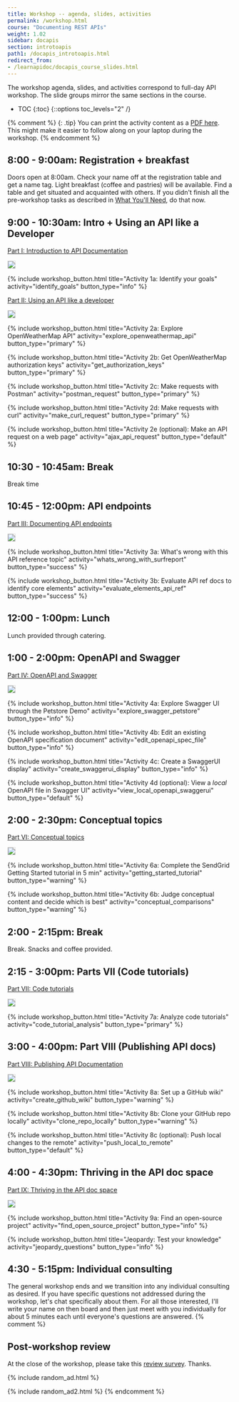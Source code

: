 ```yaml
---
title: Workshop -- agenda, slides, activities
permalink: /workshop.html
course: "Documenting REST APIs"
weight: 1.02
sidebar: docapis
section: introtoapis
path1: /docapis_introtoapis.html
redirect_from:
- /learnapidoc/docapis_course_slides.html
---
```


The workshop agenda, slides, and activities correspond to full-day API workshop. The slide groups mirror the same sections in the course.

* TOC
{:toc}
{::options toc_levels="2" /}

{% comment %}
{: .tip}
You can print the activity content as a [PDF here](https://idratherbewritingmedia.com/print/api_workshop_activities.pdf). This might make it easier to follow along on your laptop during the workshop.
{% endcomment %}

## 8:00 - 9:00am: Registration + breakfast

Doors open at 8:00am. Check your name off at the registration table and get a name tag. Light breakfast (coffee and pastries) will be available. Find a table and get situated and acquainted with others. If you didn't finish all the pre-workshop tasks as described in [What You'll Need](index.html#what-youll-need), do that now.

## 9:00 - 10:30am: Intro + Using an API like a Developer

[Part I: Introduction to API Documentation](docapis_introtoapis.html)

<a href="/learnapidoc/slides/intro_api_documentation.html" class="noCrossRef"><img class="slideThumb" src="https://idratherbewritingmedia.com/images/api/introapidoctitleslide.png" style="max-width: 300px; border: 1px solid #dedede;"></a>

{% include workshop_button.html title="Activity 1a: Identify your goals" activity="identify_goals" button_type="info" %}

[Part II: Using an API like a developer](likeadeveloper.html)

<a href="/learnapidoc/slides/using_api_like_developer.html" class="noCrossRef"><img class="slideThumb" src="https://idratherbewritingmedia.com/images/api/using-api-developer-titleslide.png" style="max-width: 300px; border: 1px solid #dedede;"></a>

{% include workshop_button.html title="Activity 2a: Explore OpenWeatherMap API" activity="explore_openweathermap_api" button_type="primary" %}

{% include workshop_button.html title="Activity 2b: Get OpenWeatherMap authorization keys" activity="get_authorization_keys" button_type="primary" %}

{% include workshop_button.html title="Activity 2c: Make requests with Postman" activity="postman_request" button_type="primary" %}

{% include workshop_button.html title="Activity 2d: Make requests with curl" activity="make_curl_request" button_type="primary" %}

{% include workshop_button.html title="Activity 2e (optional): Make an API request on a web page" activity="ajax_api_request" button_type="default" %}

## 10:30 - 10:45am: Break

Break time

## 10:45 - 12:00pm: API endpoints

[Part III: Documenting API endpoints](docendpoints.html)

<a href="/learnapidoc/slides/documenting_api_endpoints.html" class="noCrossRef"><img class="slideThumb" src="https://idratherbewritingmedia.com/images/api/documenting-endpoints-titleslide.png" style="max-width: 300px; border: 1px solid #dedede;"></a>

{% include workshop_button.html title="Activity 3a: What's wrong with this API reference topic" activity="whats_wrong_with_surfreport" button_type="success" %}

{% include workshop_button.html title="Activity 3b: Evaluate API ref docs to identify core elements" activity="evaluate_elements_api_ref" button_type="success" %}

## 12:00 - 1:00pm: Lunch

Lunch provided through catering.

## 1:00 - 2:00pm: OpenAPI and Swagger

[Part IV: OpenAPI and Swagger](restapispecifications.html)

<a href="/learnapidoc/slides/openapi_and_swagger.html" class="noCrossRef"><img class="slideThumb" src="https://idratherbewritingmedia.com/images/api/openapiswaggertitleslide.png" style="max-width: 300px; border: 1px solid #dedede;"></a>

{% include workshop_button.html title="Activity 4a: Explore Swagger UI through the Petstore Demo" activity="explore_swagger_petstore" button_type="info" %}

{% include workshop_button.html title="Activity 4b: Edit an existing OpenAPI specification document" activity="edit_openapi_spec_file" button_type="info" %}

{% include workshop_button.html title="Activity 4c: Create a SwaggerUI display" activity="create_swaggerui_display" button_type="info" %}

{% include workshop_button.html title="Activity 4d (optional): View a *local* OpenAPI file in Swagger UI" activity="view_local_openapi_swaggerui" button_type="default" %}

## 2:00 - 2:30pm: Conceptual topics

[Part VI: Conceptual topics](docconceptual.html)

<a href="/learnapidoc/slides/conceptual_content_api_docs.html" class="noCrossRef"><img class="slideThumb" src="https://idratherbewritingmedia.com/images/api/conceptualcontenttitleslide.png" style="max-width: 300px; border: 1px solid #dedede;"></a>

{% include workshop_button.html title="Activity 6a: Complete the SendGrid Getting Started tutorial in 5 min" activity="getting_started_tutorial" button_type="warning" %}

{% include workshop_button.html title="Activity 6b: Judge conceptual content and decide which is best" activity="conceptual_comparisons" button_type="warning" %}

## 2:00 - 2:15pm: Break

Break. Snacks and coffee provided.

## 2:15 - 3:00pm: Parts VII (Code tutorials)

[Part VII: Code tutorials](docapiscode.html)

<a href="/learnapidoc/slides/code_tutorials.html" class="noCrossRef"><img class="slideThumb" src="https://idratherbewritingmedia.com/images/api/codetutorialsthumb.png" style="max-width: 300px; border: 1px solid #dedede;"></a>

{% include workshop_button.html title="Activity 7a: Analyze code tutorials" activity="code_tutorial_analysis" button_type="primary" %}

## 3:00 - 4:00pm: Part VIII (Publishing API docs)

[Part VIII: Publishing API Documentation](publishingapis.html)

<a href="/learnapidoc/slides/publishing_api_docs.html" class="noCrossRef"><img class="slideThumb" src="https://idratherbewritingmedia.com/images/api/publishingapidoctitleslide.png" style="max-width: 300px; border: 1px solid #dedede;"></a>

{% include workshop_button.html title="Activity 8a: Set up a GitHub wiki" activity="create_github_wiki" button_type="warning" %}

{% include workshop_button.html title="Activity 8b: Clone your GitHub repo locally" activity="clone_repo_locally" button_type="warning" %}

{% include workshop_button.html title="Activity 8c (optional): Push local changes to the remote" activity="push_local_to_remote" button_type="default" %}

## 4:00 - 4:30pm: Thriving in the API doc space

[Part IX: Thriving in the API doc space](jobapis.html)

<a href="/learnapidoc/slides/thriving_in_api_docs.html" class="noCrossRef"><img class="slideThumb" src="https://idratherbewritingmedia.com/images/api/thrivinginapidocsthumb.png" style="max-width: 300px; border: 1px solid #dedede;"></a>

{% include workshop_button.html title="Activity 9a: Find an open-source project" activity="find_open_source_project" button_type="info" %}

{% include workshop_button.html title="Jeopardy: Test your knowledge" activity="jeopardy_questions" button_type="info" %}

## 4:30 - 5:15pm: Individual consulting

The general workshop ends and we transition into any individual consulting as desired. If you have specific questions not addressed during the workshop, let's chat specifically about them. For all those interested, I'll write your name on then board and then just meet with you individually for about 5 minutes each until everyone's questions are answered.
{% comment %}
## Post-workshop review

At the close of the workshop, please take this [review survey](https://www.questionpro.com/t/AOaGwZfuH0). Thanks.


{% include random_ad.html %}

{% include random_ad2.html %}
{% endcomment %}

<style>
ul#markdown-toc::before  {
  font-size:18px;
  padding-top:30px;
  margin: 20px 0px 20px -30px;
  content: "Workshop Agenda";
}

@media print {
  header, footer, #sidebar, ul#markdown-toc, header.dpHeader a, header.dpHeader .dphTopBar .dphLeft, .dpFooter .dpfNav .dpfnCol .dpfnGroup, hr, .userMap, .githubButton, .amazonBook, p.surveyBanner, .singlePostComics, .footerTop, #disqus_thread, .donateButton, .nextButton, .previousButton, .progress, #progressBar, #yourProgress, .progress + p, .subfoldersTitle, .folderTitle, ol.breadcrumb {
  	display: none !important;
  }

  div.main {
    margin-left: 20px;
    padding: 10px
  }
  h1, h2, h3 {
      padding-top, margin-top:20px;
      margin-bottom, padding-bottom: 10px;
  }
  img.slideThumb {
    width: 200px;
  }
}
</style>
